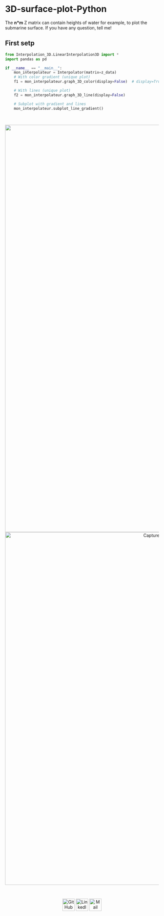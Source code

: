 # 3D-surface-plot-Python

The <b>n*m</b> Z matrix can contain heights of water for example, to plot the submarine surface.
If you have any question, tell me!

## First setp

```py
from Interpolation_3D.LinearInterpolation3D import *
import pandas as pd

if __name__ == "__main__":
    mon_interpolateur = Interpolator(matrix=z_data)
    # With color gradient (unique plot)
    f1 = mon_interpolateur.graph_3D_color(display=False)  # display=True to juste plot this figure

    # With lines (unique plot)
    f2 = mon_interpolateur.graph_3D_line(display=False)

    # Subplot with gradient and lines
    mon_interpolateur.subplot_line_gradient()

```

<br>
<p align="center">
<img width="1329" alt="Capture d’écran 2022-01-25 à 13 46 08" src="https://user-images.githubusercontent.com/63207451/150979706-952eed20-cef5-46ce-aaf1-0c181ded5924.png">
<img width="1151" alt="Capture d’écran 2022-01-25 à 13 46 22" src="https://user-images.githubusercontent.com/63207451/150979750-7bf81912-58fc-4244-a0ff-345aef5cea04.png">
</p>

<br/>

<p align="center">
  <a href="https://github.com/antonin-lfv" class="fancybox" ><img src="https://user-images.githubusercontent.com/63207451/97302854-e484da80-1859-11eb-9374-5b319ca51197.png" title="GitHub" width="40" height="40"></a>
  <a href="https://www.linkedin.com/in/antonin-lefevre-565b8b141" class="fancybox" ><img src="https://user-images.githubusercontent.com/63207451/97303444-b2c04380-185a-11eb-8cfc-864c33a64e4b.png" title="LinkedIn" width="40" height="40"></a>
  <a href="mailto:antoninlefevre45@icloud.com" class="fancybox" ><img src="https://user-images.githubusercontent.com/63207451/97303543-cec3e500-185a-11eb-8adc-c1364e2054a9.png" title="Mail" width="40" height="40"></a>
</p>
